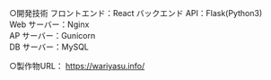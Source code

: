 ○開発技術
フロントエンド：React
バックエンド API：Flask(Python3)  
Web サーバー：Nginx  
AP サーバー：Gunicorn  
DB サーバー：MySQL

○製作物URL：
https://wariyasu.info/